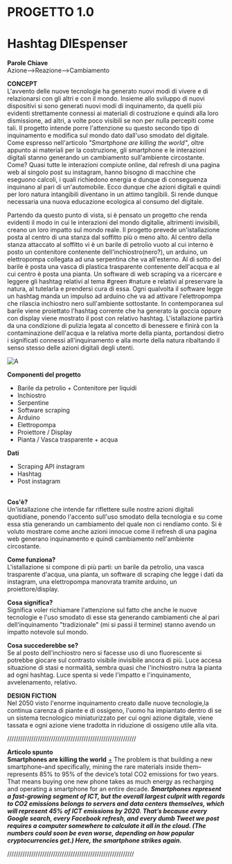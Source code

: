 # **PROGETTO 1.0**<br>
# **Hashtag DIEspenser**


**Parole Chiave**<br>Azione-->Reazione-->Cambiamento


**CONCEPT**<br>
L'avvento delle nuove tecnologie ha generato nuovi modi di vivere e di relazionarsi con gli altri e con il mondo. Insieme allo sviluppo di nuovi dispositivi si sono generati nuovi modi di inquinamento, da quelli più evidenti strettamente connessi ai materiali di costruzione e quindi alla loro dismissione, ad altri, a volte poco visibili se non per nulla percepiti come tali. Il progetto intende porre l'attenzione su questo secondo tipo di inquinamento e modifica sul mondo dato dall'uso smodato del digitale. Come espresso nell'articolo _*"Smartphone are killing the world"*_, oltre appunto ai materiali per la costruzione, gli smartphone e le interazioni digitali stanno generando un cambiamento sull'ambiente circostante. Come? Quasi tutte le interazioni compiute online, dal refresh di una pagina web al singolo post su instagram, hanno bisogno di macchine che eseguono calcoli, i quali richiedono energia e dunque di conseguenza inquinano al pari di un'automobile. Ecco dunque che azioni digitali e quindi per loro natura intangibili diventano in un attimo tangibili. Si rende dunque necessaria una nuova educazione ecologica al consumo del digitale. 

Partendo da questo punto di vista, si è pensato un progetto che renda evidenti il modo in cui le interazioni del mondo digitalie, altrimenti invisibili, creano un loro impatto sul mondo reale. 
Il progetto prevede un'istallazione posta al centro di una stanza dal soffitto più o meno alto.
Al centro della stanza attaccato al soffitto vi è un barile di petrolio vuoto al cui interno è posto un contenitore contenente dell'inchiostro(nero?), un arduino, un elettropompa collegata ad una serpentina che va all'esterno.
Al di sotto del barile è posta una vasca di plastica trasparente contenente dell'acqua e al cui centro è posta una pianta.
Un software di web scraping va a ricercare e leggere gli hashtag relativi al tema #green #nature e relativi al preservare la natura, al tutelarla e prendersi cura di essa. Ogni qualvolta il software legge un hashtag manda un impulso ad arduino che va ad attivare l'elettropompa che rilascia inchiostro nero sull'ambiente sottostante. In contemporanea sul barile viene proiettato l'hashtag corrente che ha generato la goccia oppure con display viene mostrato il post con relativo hashtag.
L'istallazione partirà da una condizione di pulizia legata al concetto di benessere e finirà con la contaminazione dell'acqua e la relativa morte della pianta, portandosi dietro i significati connessi all'inquinamento e alla morte della natura ribaltando il senso stesso delle azioni digitali degli utenti.

![A](https://i.imgur.com/Wc8RL5Am.png)

**Componenti del progetto**<br>
* Barile da petrolio + Contenitore per liquidi
* Inchiostro
* Serpentine
* Software scraping
* Arduino
* Elettropompa
* Proiettore / Display
* Pianta / Vasca trasparente + acqua


**Dati**<br>
* Scraping API instagram<br>
* Hashtag<br>
* Post instagram<br><br>

**Cos'è?**<br>
Un'istallazione che intende far riflettere sulle nostre azioni digitali quotidiane, ponendo l'accento sull'uso smodato della tecnologia e su come essa stia generando un cambiamento del quale non ci rendiamo conto. Si è voluto mostrare come anche azioni innocue come il refresh di una pagina web generano inquinamento e quindi cambiamento nell'ambiente circostante.

**Come funziona?**<br>
L'istallazione si compone di più parti: un barile da petrolio, una vasca trasparente d'acqua, una pianta, un software di scraping  che legge i dati da instagram, una elettropompa manovrata tramite arduino, un proiettore/display.

**Cosa significa?**<br>
Significa voler richiamare l'attenzione sul fatto che anche le nuove tecnologie e l'uso smodato di esse sta generando cambiamenti che al pari dell'inquinamento "tradizionale" (mi si passi il termine) stanno avendo un impatto notevole sul mondo.

**Cosa succederebbe se?**<br>
Se al posto dell'inchiostro nero si facesse uso di uno fluorescente si potrebbe giocare sul contrasto visibile invisibile ancora di più. Luce accesa situazione di stasi e normalità, sembra quasi che l'inchiostro nutra la pianta ad ogni hashtag. Luce spenta si vede l'impatto e l'inquinamento, avvelenamento, relativo.

**DESIGN FICTION**<br>
Nel 2050 visto l'enorme inquinamento creato dalle nuove tecnologie,la continua carenza di piante e di ossigeno, l'uomo ha impiantato dentro di se un sistema tecnologico miniaturizzato per cui ogni azione digitale, viene tassata e ogni azione viene tradotta in riduzione di ossigeno utile alla vita. 



///////////////////////////////////////////////////////////<br>

**Articolo spunto**<br>
**Smartphones are killing the world** [+](https://www.fastcodesign.com/90165365/smartphones-are-wrecking-the-planet-faster-than-anyone-expected)
The problem is that building a new smartphone–and specifically, mining the rare materials inside them–represents 85% to 95% of the device’s total CO2 emissions for two years. That means buying one new phone takes as much energy as recharging and operating a smartphone for an entire decade.
 __*Smartphones represent a fast-growing segment of ICT, but the overall largest culprit with regards to CO2 emissions belongs to servers and data centers themselves, which will represent 45% of ICT emissions by 2020. That’s because every Google search, every Facebook refresh, and every dumb Tweet we post requires a computer somewhere to calculate it all in the cloud. (The numbers could soon be even worse, depending on how popular cryptocurrencies get.) Here, the smartphone strikes again.*__

//////////////////////////////////////////////////////////<br>


